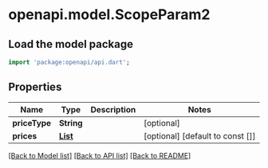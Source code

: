 # openapi.model.ScopeParam2

## Load the model package
```dart
import 'package:openapi/api.dart';
```

## Properties
Name | Type | Description | Notes
------------ | ------------- | ------------- | -------------
**priceType** | **String** |  | [optional] 
**prices** | [**List<ApplicablePriceParam>**](ApplicablePriceParam.md) |  | [optional] [default to const []]

[[Back to Model list]](../README.md#documentation-for-models) [[Back to API list]](../README.md#documentation-for-api-endpoints) [[Back to README]](../README.md)


